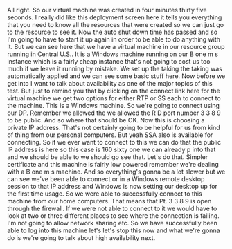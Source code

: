 All right.
So our virtual machine was created in four minutes thirty five seconds.
I really did like this deployment screen here it tells you everything that you need to know all the
resources that were created so we can just go to the resource to see it.
Now the auto shut down time has passed and so I'm going to have to start it up again in order to be
able to do anything with it.
But we can see here that we have a virtual machine in our resource group running in Central U.S..
It is a Windows machine running on our B one m s instance which is a fairly cheap instance that's not
going to cost us too much if we leave it running by mistake.
We set up the taking the taking was automatically applied and we can see some basic stuff here.
Now before we get into I want to talk about availability as one of the major topics of this test.
But just to remind you that by clicking on the connect link here for the virtual machine we get two
options for either RTP or SS each to connect to the machine.
This is a Windows machine.
So we're going to connect using our DP.
Remember we allowed the
we allowed the R D port number 3 3 8 9 to be public.
And so where that should be OK.
Now this is choosing a private IP address.
That's not certainly going to be helpful for us from kind of thing from our personal computers.
But yeah SSA also is available for connecting.
So if we ever want to connect to this we can do that the public IP address is here so this case is 160
sixty one we can already p into that and we should be able to we should go see that.
Let's do that.
Simpler certificate
and this machine is fairly low powered remember we're dealing with a B one m s machine.
And so everything's gonna be a lot slower but we can see we've been able to connect or in a Windows
remote desktop session to that IP address and Windows is now setting our desktop up for the first time
usage.
So we were able to successfully connect to this machine from our home computers.
That means that Pt. 3 3 8 9 is open through the firewall.
If we were not able to connect to it we would have to look at two or three different places to see where
the connection is failing.
I'm not going to allow network sharing etc. So we have successfully been able to log into this machine
let's let's stop this now and what we're gonna do is we're going to talk about high availability next.
